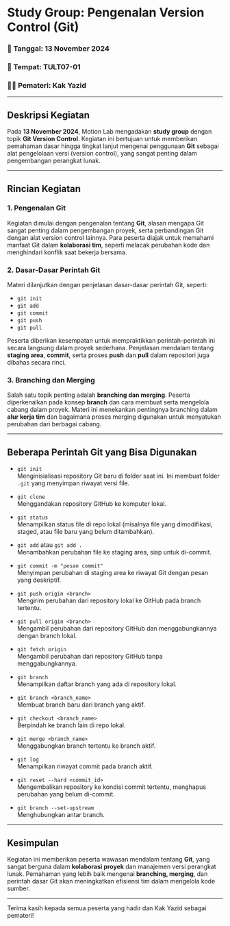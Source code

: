 # Study Group: Pengenalan Version Control (Git)

### 📅 Tanggal: 13 November 2024  
### 📍 Tempat: TULT07-01  
### 👨‍🏫 Pemateri: Kak Yazid

---

## Deskripsi Kegiatan

Pada **13 November 2024**, Motion Lab mengadakan **study group** dengan topik **Git Version Control**. Kegiatan ini bertujuan untuk memberikan pemahaman dasar hingga tingkat lanjut mengenai penggunaan **Git** sebagai alat pengelolaan versi (version control), yang sangat penting dalam pengembangan perangkat lunak.

---

## Rincian Kegiatan

### 1. **Pengenalan Git**
Kegiatan dimulai dengan pengenalan tentang **Git**, alasan mengapa Git sangat penting dalam pengembangan proyek, serta perbandingan Git dengan alat version control lainnya. Para peserta diajak untuk memahami manfaat Git dalam **kolaborasi tim**, seperti melacak perubahan kode dan menghindari konflik saat bekerja bersama.

### 2. **Dasar-Dasar Perintah Git**
Materi dilanjutkan dengan penjelasan dasar-dasar perintah Git, seperti:
- `git init`
- `git add`
- `git commit`
- `git push`
- `git pull`

Peserta diberikan kesempatan untuk mempraktikkan perintah-perintah ini secara langsung dalam proyek sederhana. Penjelasan mendalam tentang **staging area**, **commit**, serta proses **push** dan **pull** dalam repositori juga dibahas secara rinci.

### 3. **Branching dan Merging**
Salah satu topik penting adalah **branching dan merging**. Peserta diperkenalkan pada konsep **branch** dan cara membuat serta mengelola cabang dalam proyek. Materi ini menekankan pentingnya branching dalam **alur kerja tim** dan bagaimana proses merging digunakan untuk menyatukan perubahan dari berbagai cabang.

---

## Beberapa Perintah Git yang Bisa Digunakan

- `git init`  
  Menginisialisasi repository Git baru di folder saat ini. Ini membuat folder `.git` yang menyimpan riwayat versi file.

- `git clone`  
  Menggandakan repository GitHub ke komputer lokal.

- `git status`  
  Menampilkan status file di repo lokal (misalnya file yang dimodifikasi, staged, atau file baru yang belum ditambahkan).

- `git add` atau `git add .`  
  Menambahkan perubahan file ke staging area, siap untuk di-commit.

- `git commit -m "pesan commit"`  
  Menyimpan perubahan di staging area ke riwayat Git dengan pesan yang deskriptif.

- `git push origin <branch>`  
  Mengirim perubahan dari repository lokal ke GitHub pada branch tertentu.

- `git pull origin <branch>`  
  Mengambil perubahan dari repository GitHub dan menggabungkannya dengan branch lokal.

- `git fetch origin`  
  Mengambil perubahan dari repository GitHub tanpa menggabungkannya.

- `git branch`  
  Menampilkan daftar branch yang ada di repository lokal.

- `git branch <branch_name>`  
  Membuat branch baru dari branch yang aktif.

- `git checkout <branch_name>`  
  Berpindah ke branch lain di repo lokal.

- `git merge <branch_name>`  
  Menggabungkan branch tertentu ke branch aktif.

- `git log`  
  Menampilkan riwayat commit pada branch aktif.

- `git reset --hard <commit_id>`  
  Mengembalikan repository ke kondisi commit tertentu, menghapus perubahan yang belum di-commit.

- `git branch --set-upstream`  
  Menghubungkan antar branch.

---

## Kesimpulan
Kegiatan ini memberikan peserta wawasan mendalam tentang **Git**, yang sangat berguna dalam **kolaborasi proyek** dan manajemen versi perangkat lunak. Pemahaman yang lebih baik mengenai **branching, merging**, dan perintah dasar Git akan meningkatkan efisiensi tim dalam mengelola kode sumber.

---

Terima kasih kepada semua peserta yang hadir dan Kak Yazid sebagai pemateri!
